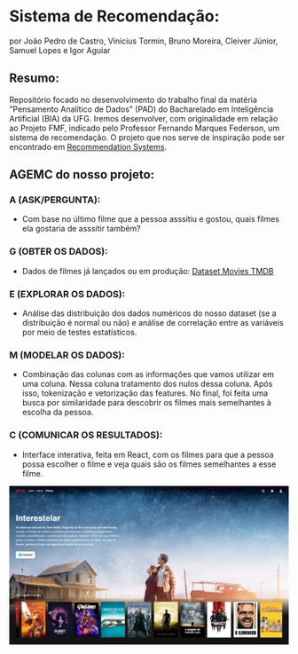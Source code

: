 # Sistema de Recomendação:
por João Pedro de Castro, Vinícius Tormin, Bruno Moreira, Cleiver Júnior, Samuel Lopes e Igor Aguiar

## Resumo:
Repositório focado no desenvolvimento do trabalho final da matéria "Pensamento Analítico de Dados" (PAD) do Bacharelado em Inteligência Artificial (BIA) da UFG. Iremos desenvolver, com originalidade em relação ao Projeto FMF, indicado pelo Professor Fernando Marques Federson, um sistema de recomendação. O projeto que nos serve de inspiração pode ser encontrado em [Recommendation Systems](https://github.com/PrateekCoder/Recommendation-Systems).

## AGEMC do nosso projeto:

### A (ASK/PERGUNTA):
- Com base no último filme que a pessoa asssitiu e gostou, quais filmes ela gostaria de asssitir também?

### G (OBTER OS DADOS):
- Dados de filmes já lançados ou em produção: [Dataset Movies TMDB](https://www.kaggle.com/datasets/asaniczka/tmdb-movies-dataset-2023-930k-movies)

### E (EXPLORAR OS DADOS):
- Análise das distribuição dos dados numéricos do nosso dataset (se a distribuição é normal ou não) e análise de correlação entre as variáveis por meio de testes estatísticos. 

### M (MODELAR OS DADOS):
- Combinação das colunas com as informações que vamos utilizar em uma coluna. Nessa coluna tratamento dos nulos dessa coluna. Após isso, tokenização e vetorização das features. No final, foi feita uma busca por similaridade para descobrir os filmes mais semelhantes à escolha da pessoa.

### C (COMUNICAR OS RESULTADOS):
- Interface interativa, feita em React, com os filmes para que a pessoa possa escolher o filme e veja quais são os filmes semelhantes a esse filme. 

![Imagem exemplo front](imgs\image.png "Imagem que ilustra a tela da interface interativa.")